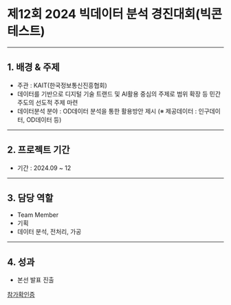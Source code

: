
# 제12회 2024 빅데이터 분석 경진대회(빅콘테스트) 
---
## 1. 배경 & 주제
- 주관 : KAIT(한국정보통신진흥협회)
- 데이터를 기반으로 디지털 기술 트랜드 및 AI활용 중심의 주제로 범위 확장 등 민간 주도의 선도적 주제 마련  
- 데이터분석 분야 : OD데이터 분석을 통한 활용방안 제시 (※ 제공데이터 : 인구데이터, OD데이터 등)

---

## 2. 프로젝트 기간
- 기간 : 2024.09 ~ 12

---
## 3. 담당 역할
- Team Member
- 기획
- 데이터 분석, 전처리, 가공
---

## 4. 성과
- 본선 발표 진출

[참가확인증](https://drive.google.com/file/d/1EecIcRZSQqRHFaGEn-mhPM312pcZiyFL/view?usp=sharing)
